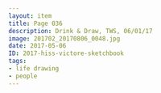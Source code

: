 ```yaml
---
layout: item
title: Page 036
description: Drink & Draw, TWS, 06/01/17
image: 201702_20170806_0048.jpg
date: 2017-05-06
ID: 2017-hiss-victore-sketchbook
tags: 
- life drawing 
- people
---
```

